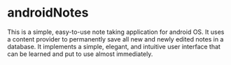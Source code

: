 # androidNotes

This is a simple, easy-to-use note taking application for android OS. It uses a content provider to permanently save all new and newly edited notes in a database. It implements a simple, elegant, and intuitive user interface that can be learned and put to use almost immediately.  
